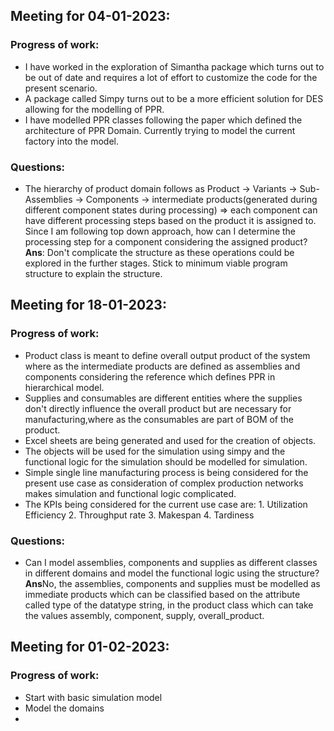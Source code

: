## Meeting for 04-01-2023:
### Progress of work:
- I have worked in the exploration of Simantha package which turns out to be out of date and requires a lot of effort to customize the code for the present scenario.
- A package called Simpy turns out to be a more efficient solution for DES allowing for the modelling of PPR.
- I have modelled PPR classes following the paper which defined the architecture of PPR Domain. Currently trying to model the current factory into the model.
### Questions:
- The hierarchy of product domain follows as Product -> Variants -> Sub-Assemblies -> Components -> intermediate products(generated during different component states during processing) => each component can have different processing steps based on the product it is assigned to. Since I am following top down approach, how can I determine the processing step for a component considering the assigned product?
**Ans**: Don't complicate the structure as these operations could be explored in the further stages. Stick to minimum viable program structure to explain the structure.

## Meeting for 18-01-2023:
### Progress of work:
- Product class is meant to define overall output product of the system where as the intermediate products are defined as assemblies and components considering the reference which defines PPR in hierarchical model.
- Supplies and consumables are different entities where the supplies don't directly influence the overall product but are necessary for manufacturing,where as the consumables are part of BOM of the product. 
- Excel sheets are being generated and used for the creation of objects.
- The objects will be used for the simulation using simpy and the functional logic for the simulation should be modelled for simulation.
- Simple single line manufacturing process is being considered for the present use case as consideration of complex production networks makes simulation and functional logic complicated.
- The KPIs being considered for the current use case are: 
                    1. Utilization Efficiency
                    2. Throughput rate
                    3. Makespan
                    4. Tardiness
### Questions:
- Can I model assemblies, components and supplies as different classes in different domains and model the functional logic using the structure?
 **Ans**No, the assemblies, components and supplies must be modelled as immediate products which can be classified based on the attribute called type of the datatype string, in the product class which can take the values assembly, component, supply, overall_product.

## Meeting for 01-02-2023:
### Progress of work:
- Start with basic simulation model
- Model the domains
-
